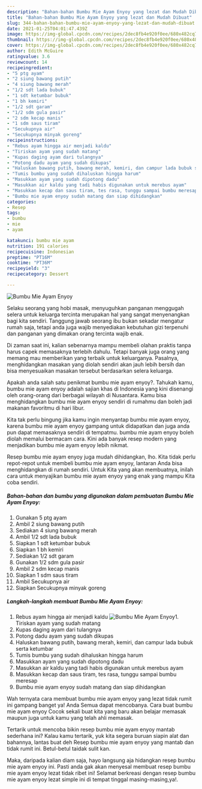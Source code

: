```yaml
---
description: "Bahan-bahan Bumbu Mie Ayam Enyoy yang lezat dan Mudah Dibuat"
title: "Bahan-bahan Bumbu Mie Ayam Enyoy yang lezat dan Mudah Dibuat"
slug: 344-bahan-bahan-bumbu-mie-ayam-enyoy-yang-lezat-dan-mudah-dibuat
date: 2021-01-25T04:01:47.439Z
image: https://img-global.cpcdn.com/recipes/2dec8fb4e920f0ee/680x482cq70/bumbu-mie-ayam-enyoy-foto-resep-utama.jpg
thumbnail: https://img-global.cpcdn.com/recipes/2dec8fb4e920f0ee/680x482cq70/bumbu-mie-ayam-enyoy-foto-resep-utama.jpg
cover: https://img-global.cpcdn.com/recipes/2dec8fb4e920f0ee/680x482cq70/bumbu-mie-ayam-enyoy-foto-resep-utama.jpg
author: Edith McGuire
ratingvalue: 3.6
reviewcount: 14
recipeingredient:
- "5 ptg ayam"
- "2 siung bawang putih"
- "4 siung bawang merah"
- "1/2 sdt lada bubuk"
- "1 sdt ketumbar bubuk"
- "1 bh kemiri"
- "1/2 sdt garam"
- "1/2 sdm gula pasir"
- "2 sdm kecap manis"
- "1 sdm saus tiram"
- "Secukupnya air"
- "Secukupnya minyak goreng"
recipeinstructions:
- "Rebus ayam hingga air menjadi kaldu"
- "Tiriskan ayam yang sudah matang"
- "Kupas daging ayam dari tulangnya"
- "Potong dadu ayam yang sudah dikupas"
- "Haluskan bawang putih, bawang merah, kemiri, dan campur lada bubuk serta ketumbar"
- "Tumis bumbu yang sudah dihaluskan hingga harum"
- "Masukkan ayam yang sudah dipotong dadu"
- "Masukkan air kaldu yang tadi habis digunakan untuk merebus ayam"
- "Masukkan kecap dan saus tiram, tes rasa, tunggu sampai bumbu meresap"
- "Bumbu mie ayam enyoy sudah matang dan siap dihidangkan"
categories:
- Resep
tags:
- bumbu
- mie
- ayam

katakunci: bumbu mie ayam 
nutrition: 191 calories
recipecuisine: Indonesian
preptime: "PT16M"
cooktime: "PT36M"
recipeyield: "3"
recipecategory: Dessert

---
```



![Bumbu Mie Ayam Enyoy](https://img-global.cpcdn.com/recipes/2dec8fb4e920f0ee/680x482cq70/bumbu-mie-ayam-enyoy-foto-resep-utama.jpg)

Selaku seorang yang hobi masak, menyuguhkan panganan menggugah selera untuk keluarga tercinta merupakan hal yang sangat menyenangkan bagi kita sendiri. Tanggung jawab seorang ibu bukan sekadar mengatur rumah saja, tetapi anda juga wajib menyediakan kebutuhan gizi terpenuhi dan panganan yang dimakan orang tercinta wajib enak.

Di zaman  saat ini, kalian sebenarnya mampu membeli olahan praktis tanpa harus capek memasaknya terlebih dahulu. Tetapi banyak juga orang yang memang mau memberikan yang terbaik untuk keluarganya. Pasalnya, menghidangkan masakan yang diolah sendiri akan jauh lebih bersih dan bisa menyesuaikan masakan tersebut berdasarkan selera keluarga. 



Apakah anda salah satu penikmat bumbu mie ayam enyoy?. Tahukah kamu, bumbu mie ayam enyoy adalah sajian khas di Indonesia yang kini disenangi oleh orang-orang dari berbagai wilayah di Nusantara. Kamu bisa menghidangkan bumbu mie ayam enyoy sendiri di rumahmu dan boleh jadi makanan favoritmu di hari libur.

Kita tak perlu bingung jika kamu ingin menyantap bumbu mie ayam enyoy, karena bumbu mie ayam enyoy gampang untuk didapatkan dan juga anda pun dapat memasaknya sendiri di tempatmu. bumbu mie ayam enyoy boleh diolah memalui bermacam cara. Kini ada banyak resep modern yang menjadikan bumbu mie ayam enyoy lebih nikmat.

Resep bumbu mie ayam enyoy juga mudah dihidangkan, lho. Kita tidak perlu repot-repot untuk membeli bumbu mie ayam enyoy, lantaran Anda bisa menghidangkan di rumah sendiri. Untuk Kita yang akan membuatnya, inilah cara untuk menyajikan bumbu mie ayam enyoy yang enak yang mampu Kita coba sendiri.

<!--inarticleads1-->

##### Bahan-bahan dan bumbu yang digunakan dalam pembuatan Bumbu Mie Ayam Enyoy:

1. Gunakan 5 ptg ayam
1. Ambil 2 siung bawang putih
1. Sediakan 4 siung bawang merah
1. Ambil 1/2 sdt lada bubuk
1. Siapkan 1 sdt ketumbar bubuk
1. Siapkan 1 bh kemiri
1. Sediakan 1/2 sdt garam
1. Gunakan 1/2 sdm gula pasir
1. Ambil 2 sdm kecap manis
1. Siapkan 1 sdm saus tiram
1. Ambil Secukupnya air
1. Siapkan Secukupnya minyak goreng




<!--inarticleads2-->

##### Langkah-langkah membuat Bumbu Mie Ayam Enyoy:

1. Rebus ayam hingga air menjadi kaldu
<img src="https://img-global.cpcdn.com/steps/dac1d2e79ed95487/160x128cq70/bumbu-mie-ayam-enyoy-langkah-memasak-1-foto.jpg" alt="Bumbu Mie Ayam Enyoy">1. Tiriskan ayam yang sudah matang
1. Kupas daging ayam dari tulangnya
1. Potong dadu ayam yang sudah dikupas
1. Haluskan bawang putih, bawang merah, kemiri, dan campur lada bubuk serta ketumbar
1. Tumis bumbu yang sudah dihaluskan hingga harum
1. Masukkan ayam yang sudah dipotong dadu
1. Masukkan air kaldu yang tadi habis digunakan untuk merebus ayam
1. Masukkan kecap dan saus tiram, tes rasa, tunggu sampai bumbu meresap
1. Bumbu mie ayam enyoy sudah matang dan siap dihidangkan




Wah ternyata cara membuat bumbu mie ayam enyoy yang lezat tidak rumit ini gampang banget ya! Anda Semua dapat mencobanya. Cara buat bumbu mie ayam enyoy Cocok sekali buat kita yang baru akan belajar memasak maupun juga untuk kamu yang telah ahli memasak.

Tertarik untuk mencoba bikin resep bumbu mie ayam enyoy mantab sederhana ini? Kalau kamu tertarik, yuk kita segera buruan siapin alat dan bahannya, lantas buat deh Resep bumbu mie ayam enyoy yang mantab dan tidak rumit ini. Betul-betul taidak sulit kan. 

Maka, daripada kalian diam saja, hayo langsung aja hidangkan resep bumbu mie ayam enyoy ini. Pasti anda gak akan menyesal membuat resep bumbu mie ayam enyoy lezat tidak ribet ini! Selamat berkreasi dengan resep bumbu mie ayam enyoy lezat simple ini di tempat tinggal masing-masing,ya!.

